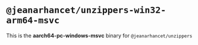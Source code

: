 # `@jeanarhancet/unzippers-win32-arm64-msvc`

This is the **aarch64-pc-windows-msvc** binary for `@jeanarhancet/unzippers`
